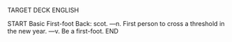 TARGET DECK
ENGLISH

START
Basic
First-foot
Back: scot. —n. First person to cross a threshold in the new year. —v. Be a first-foot.
END
